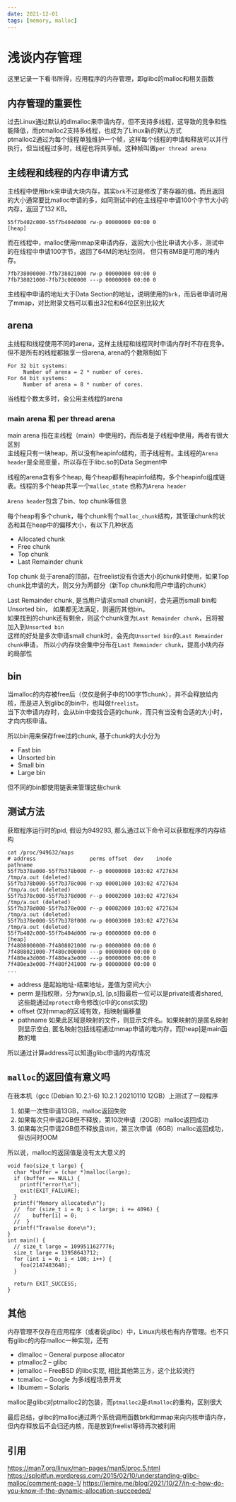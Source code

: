```yaml
---
date: 2021-12-01
tags: [memory, malloc] 
---
```


# 浅谈内存管理

这里记录一下看书所得，应用程序的内存管理，即glibc的malloc和相关函数

## 内存管理的重要性

过去Linux通过默认的dlmalloc来申请内存，但不支持多线程，这导致的竞争和性能降低，而ptmalloc2支持多线程，也成为了Linux新的默认方式  
ptmalloc2通过为每个线程单独维护一个帧，这样每个线程的申请和释放可以并行执行，但当线程过多时，线程也将共享帧。这种帧叫做`per thread arena`

## 主线程和线程的内存申请方式

主线程中使用brk来申请大块内存，其实`brk`不过是修改了寄存器的值。而且返回的大小通常要比malloc申请的多，如同测试中的在主线程中申请100个字节大小的内存，返回了132 KB。
```
55f7b402c000-55f7b404d000 rw-p 00000000 00:00 0                          [heap]
```
而在线程中，malloc使用mmap来申请内存，返回大小也比申请大小多，测试中的在线程中申请100字节，返回了64M的地址空间， 但只有8MB是可用的堆内存。
```
7fb738000000-7fb738021000 rw-p 00000000 00:00 0      
7fb738021000-7fb73c000000 ---p 00000000 00:00 0      
```

主线程中申请的地址大于Data Section的地址，说明使用的`brk`，而后者申请时用了mmap，对比附录文档可以看出32位和64位区别比较大

## arena

主线程和线程使用不同的arena，这样主线程和线程同时申请内存时不存在竞争。但不是所有的线程都独享一份arena, arena的个数限制如下

```
For 32 bit systems:
     Number of arena = 2 * number of cores.
For 64 bit systems:
     Number of arena = 8 * number of cores.
```

当线程个数太多时，会公用主线程的arena

### main arena 和 per thread arena

main arena 指在主线程（main）中使用的，而后者是子线程中使用，两者有很大区别  
主线程只有一块heap，所以没有heapinfo结构，而子线程有。主线程的`Arena header`是全局变量，所以存在于libc.so的Data Segment中  

线程的arena含有多个heap, 每个heap都有heapinfo结构，多个heapinfo组成链表。线程的多个heap共享一个`malloc_state` 也称为`Arena header`  

`Arena header`包含了bin、top chunk等信息  

每个heap有多个chunk，每个chunk有个`malloc_chunk`结构，其管理chunk的状态和其在heap中的偏移大小，有以下几种状态

- Allocated chunk 
- Free chunk
- Top chunk
- Last Remainder chunk

Top chunk 处于arena的顶部，在freelist没有合适大小的chunk时使用，如果Top chunk比申请的大，则又分为两部分（新Top chunk和用户申请的chunk）  

Last Remainder chunk, 是当用户请求small chunk时，会先遍历small bin和Unsorted bin， 如果都无法满足，则遍历其他bin。  
如果找到的chunk还有剩余，则这个chunk变为`Last Remainder chunk`，且将被加入到`Unsorted bin`  
这样的好处是多次申请small chunk时，会先向`Unsorted bin`的`Last Remainder chunk`申请， 所以小内存块会集中分布在`Last Remainder chunk`，提高小块内存的局部性  

## bin

当malloc的内存被free后（仅仅是例子中的100字节chunk），并不会释放给内核，而是进入到glibc的bin中，也叫做`freelist`。  
当下次申请内存时，会从bin中查找合适的chunk，而只有当没有合适的大小时，才向内核申请。

所以bin用来保存free过的chunk, 基于chunk的大小分为
- Fast bin
- Unsorted bin
- Small bin
- Large bin

但不同的bin都使用链表来管理这些chunk

## 测试方法
获取程序运行时的pid, 假设为949293, 那么通过以下命令可以获取程序的内存结构
```
cat /proc/949632/maps
# address           	  perms offset  dev    inode   			 pathname
55f7b378a000-55f7b378b000 r--p 00000000 103:02 4727634                   /tmp/a.out (deleted)
55f7b378b000-55f7b378c000 r-xp 00001000 103:02 4727634                   /tmp/a.out (deleted)
55f7b378c000-55f7b378d000 r--p 00002000 103:02 4727634                   /tmp/a.out (deleted)
55f7b378d000-55f7b378e000 r--p 00002000 103:02 4727634                   /tmp/a.out (deleted)
55f7b378e000-55f7b378f000 rw-p 00003000 103:02 4727634                   /tmp/a.out (deleted)
55f7b402c000-55f7b404d000 rw-p 00000000 00:00 0                          [heap]
7f4808000000-7f4808021000 rw-p 00000000 00:00 0 
7f4808021000-7f480c000000 ---p 00000000 00:00 0 
7f480ea3d000-7f480ea3e000 ---p 00000000 00:00 0 
7f480ea3e000-7f480f241000 rw-p 00000000 00:00 0 
...
```
* address 是起始地址-结束地址，差值为空间大小
* perm 是指权限，分为rwx[p,s], [p,s]指最后一位可以是private或者shared, 这些能通过`mprotect`命令修改(c中的const实现)
* offset 仅对mmap的区域有效，指映射偏移量
* pathname 如果此区域是映射的文件，则显示文件名。如果映射的是匿名映射则显示空白, 匿名映射包括线程通过mmap申请的堆内存，而[heap]是main函数的堆 

所以通过计算address可以知道glibc申请的内存情况

## `malloc`的返回值有意义吗

在我本机（gcc (Debian 10.2.1-6) 10.2.1 20210110 12GB）上测试了一段程序
1. 如果一次性申请13GB，malloc返回失败
2. 如果每次只申请2GB但不释放，第10次申请（20GB）malloc返回成功
3. 如果每次只申请2GB但不释放且`访问`，第三次申请（6GB）malloc返回成功，但访问时OOM

所以说，malloc的返回值是没有太大意义的

```
void foo(size_t large) {
  char *buffer = (char *)malloc(large);
  if (buffer == NULL) {
    printf("error!\n");
    exit(EXIT_FAILURE);
  }
  printf("Memory allocated\n");
  //  for (size_t i = 0; i < large; i += 4096) {
  //    buffer[i] = 0;
  //  }
  printf("Travalse done\n");
}
int main() {
  // size_t large = 1099511627776;
  size_t large = 13958643712;
  for (int i = 0; i < 100; i++) {
    foo(2147483648);
  }

  return EXIT_SUCCESS;
}
```

## 其他

内存管理不仅存在应用程序（或者说glibc）中，Linux内核也有内存管理。也不只有glibc的内存malloc一种实现，还有

- dlmalloc – General purpose allocator
- ptmalloc2 – glibc
- jemalloc – FreeBSD 的libc实现, 相比其他第三方，这个比较流行
- tcmalloc – Google 为多线程场景开发
- libumem – Solaris

malloc是glibc对ptmalloc2的包装，而`ptmalloc2`是`dlmalloc`的重构，区别很大  

最后总结，glibc的malloc通过两个系统调用函数brk和mmap来向内核申请内存，但内存释放后不会归还内核，而是放到freelist等待再次被利用

## 引用

https://man7.org/linux/man-pages/man5/proc.5.html
https://sploitfun.wordpress.com/2015/02/10/understanding-glibc-malloc/comment-page-1/
https://lemire.me/blog/2021/10/27/in-c-how-do-you-know-if-the-dynamic-allocation-succeeded/
